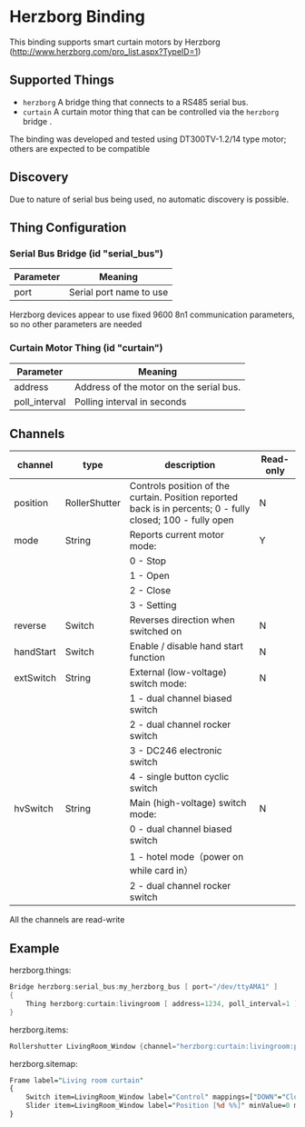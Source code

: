 # Herzborg Binding

This binding supports smart curtain motors by Herzborg (<http://www.herzborg.com/pro_list.aspx?TypeID=1>)

## Supported Things

- `herzborg` A bridge thing that connects to a RS485 serial bus.
- `curtain` A curtain motor thing that can be controlled via the `herzborg` bridge .

The binding was developed and tested using DT300TV-1.2/14 type motor; others are expected to be compatible

## Discovery

Due to nature of serial bus being used, no automatic discovery is possible.

## Thing Configuration

### Serial Bus Bridge (id "serial_bus")

| Parameter |         Meaning         |
|-----------|-------------------------|
| port      | Serial port name to use |

Herzborg devices appear to use fixed 9600 8n1 communication parameters, so no other parameters are needed

### Curtain Motor Thing (id "curtain")

|   Parameter   |                 Meaning                 |
|---------------|-----------------------------------------|
| address       | Address of the motor on the serial bus. |
| poll_interval | Polling interval in seconds             |

## Channels

|  channel  |     type      |                                                 description                                                 | Read-only |
|-----------|---------------|-------------------------------------------------------------------------------------------------------------|-----------|
| position  | RollerShutter | Controls position of the curtain. Position reported back is in percents; 0 - fully closed; 100 - fully open | N         |
| mode      | String        | Reports current motor mode:                                                                                 | Y         |
|           |               | 0 - Stop                                                                                                    |           |
|           |               | 1 - Open                                                                                                    |           |
|           |               | 2 - Close                                                                                                   |           |
|           |               | 3 - Setting                                                                                                 |           |
| reverse   | Switch        | Reverses direction when switched on                                                                         | N         |
| handStart | Switch        | Enable / disable hand start function                                                                        | N         |
| extSwitch | String        | External (low-voltage) switch mode:                                                                         | N         |
|           |               | 1 - dual channel biased switch                                                                              |           |
|           |               | 2 - dual channel rocker switch                                                                              |           |
|           |               | 3 - DC246 electronic switch                                                                                 |           |
|           |               | 4 - single button cyclic switch                                                                             |           |
| hvSwitch  | String        | Main (high-voltage) switch mode:                                                                            | N         |
|           |               | 0 - dual channel biased switch                                                                              |           |
|           |               | 1 - hotel mode（power on while card in）                                                                      |           |
|           |               | 2 - dual channel rocker switch                                                                              |           |

All the channels are read-write

## Example

herzborg.things:

```java
Bridge herzborg:serial_bus:my_herzborg_bus [ port="/dev/ttyAMA1" ]
{
    Thing herzborg:curtain:livingroom [ address=1234, poll_interval=1 ]
}
```

herzborg.items:

```java
Rollershutter LivingRoom_Window {channel="herzborg:curtain:livingroom:position"}
```

herzborg.sitemap:

```perl
Frame label="Living room curtain"
{
    Switch item=LivingRoom_Window label="Control" mappings=["DOWN"="Close", "STOP"="Stop", "UP"="Open"]
    Slider item=LivingRoom_Window label="Position [%d %%]" minValue=0 maxValue=100
}

```

